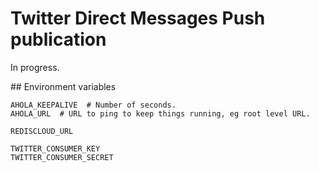 # Twitter Direct Messages Push publication

In progress.

## Environment variables

    AHOLA_KEEPALIVE  # Number of seconds.
    AHOLA_URL  # URL to ping to keep things running, eg root level URL.

    REDISCLOUD_URL

    TWITTER_CONSUMER_KEY
    TWITTER_CONSUMER_SECRET

